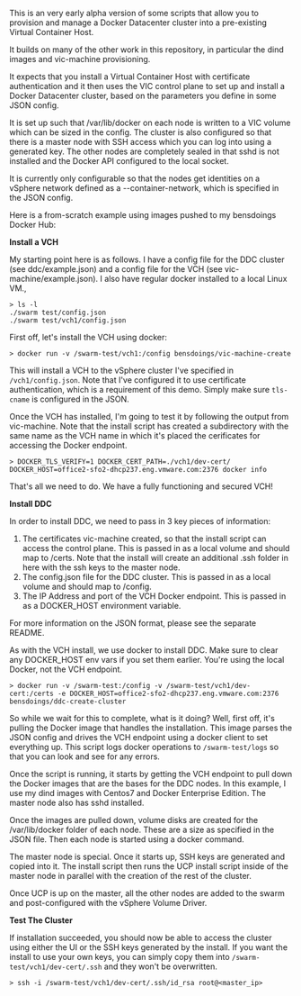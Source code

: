 This is an very early alpha version of some scripts that allow you to provision and manage a Docker Datacenter cluster into a pre-existing Virtual Container Host.

It builds on many of the other work in this repository, in particular the dind images and vic-machine provisioning.

It expects that you install a Virtual Container Host with certificate authentication and it then uses the VIC control plane to set up and install a Docker Datacenter cluster, based on the parameters you define in some JSON config. 

It is set up such that /var/lib/docker on each node is written to a VIC volume which can be sized in the config. The cluster is also configured so that there is a master node with SSH access which you can log into using a generated key. The other nodes are completely sealed in that sshd is not installed and the Docker API configured to the local socket.

It is currently only configurable so that the nodes get identities on a vSphere network defined as a --container-network, which is specified in the JSON config.

Here is a from-scratch example using images pushed to my bensdoings Docker Hub:

**Install a VCH**

My starting point here is as follows. I have a config file for the DDC cluster (see ddc/example.json) and a config file for the VCH (see vic-machine/example.json). I also have regular docker installed to a local Linux VM.,

```
> ls -l
./swarm test/config.json
./swarm test/vch1/config.json
```

First off, let's install the VCH using docker:

```
> docker run -v /swarm-test/vch1:/config bensdoings/vic-machine-create
```
This will install a VCH to the vSphere cluster I've specified in ``/vch1/config.json``. Note that I've configured it to use certificate authentication, which is a requirement of this demo. Simply make sure ``tls-cname`` is configured in the JSON.

Once the VCH has installed, I'm going to test it by following the output from vic-machine. Note that the install script has created a subdirectory with the same name as the VCH name in which it's placed the cerificates for accessing the Docker endpoint.

```
> DOCKER_TLS_VERIFY=1 DOCKER_CERT_PATH=./vch1/dev-cert/ DOCKER_HOST=office2-sfo2-dhcp237.eng.vmware.com:2376 docker info
```
That's all we need to do. We have a fully functioning and secured VCH!

**Install DDC**

In order to install DDC, we need to pass in 3 key pieces of information:

1) The certificates vic-machine created, so that the install script can access the control plane. This is passed in as a local volume and should map to /certs. Note that the install will create an additional .ssh folder in here with the ssh keys to the master node.
2) The config.json file for the DDC cluster. This is passed in as a local volume and should map to /config.
3) The IP Address and port of the VCH Docker endpoint. This is passed in as a DOCKER_HOST environment variable.

For more information on the JSON format, please see the separate README. 

As with the VCH install, we use docker to install DDC. Make sure to clear any DOCKER_HOST env vars if you set them earlier. You're using the local Docker, not the VCH endpoint.

```
> docker run -v /swarm-test:/config -v /swarm-test/vch1/dev-cert:/certs -e DOCKER_HOST=office2-sfo2-dhcp237.eng.vmware.com:2376 bensdoings/ddc-create-cluster
```
So while we wait for this to complete, what is it doing? Well, first off, it's pulling the Docker image that handles the installation. This image parses the JSON config and drives the VCH endpoint using a docker client to set everything up. This script logs docker operations to ``/swarm-test/logs`` so that you can look and see for any errors.

Once the script is running, it starts by getting the VCH endpoint to pull down the Docker images that are the bases for the DDC nodes. In this example, I use my dind images with Centos7 and Docker Enterprise Edition. The master node also has sshd installed.

Once the images are pulled down, volume disks are created for the /var/lib/docker folder of each node. These are a size as specified in the JSON file. Then each node is started using a docker command.

The master node is special. Once it starts up, SSH keys are generated and copied into it. The install script then runs the UCP install script inside of the master node in parallel with the creation of the rest of the cluster.

Once UCP is up on the master, all the other nodes are added to the swarm and post-configured with the vSphere Volume Driver.

**Test The Cluster**

If installation succeeded, you should now be able to access the cluster using either the UI or the SSH keys generated by the install. If you want the install to use your own keys, you can simply copy them into ``/swarm-test/vch1/dev-cert/.ssh`` and they won't be overwritten.

```
> ssh -i /swarm-test/vch1/dev-cert/.ssh/id_rsa root@<master_ip>
```
